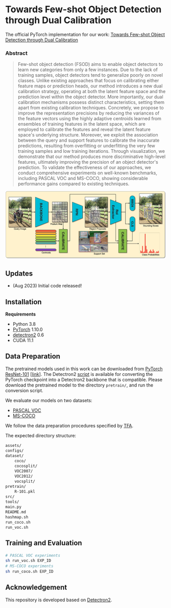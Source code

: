 # Towards Few-shot Object Detection through Dual Calibration

The official PyTorch implementation for our work: [Towards Few-shot Object Detection through Dual Calibration](##)

### Abstract
> Few-shot object detection (FSOD) aims to enable object detectors to learn new categories from only a few instances. Due to the lack of training samples, object detectors tend to generalize poorly on novel classes. Unlike existing approaches that focus on calibrating either feature maps or prediction heads, our method introduces a new dual calibration strategy, operating at both the latent feature space and the prediction level within the object detector. More importantly, our dual calibration mechanisms possess distinct characteristics, setting them apart from existing calibration techniques. Concretely, we propose to improve the representation precisions by reducing the variances of the feature vectors using the highly adaptive centroids learned from ensembles of training features in the latent space, which are employed to calibrate the features and reveal the latent feature space's underlying structure. Moreover, we exploit the association between the query and support features to calibrate the inaccurate predictions, resulting from overfitting or underfitting the very few training samples and low training iterations. Through visualization, we demonstrate that our method produces more discriminative high-level features, ultimately improving the precision of an object detector's prediction. To validate the effectiveness of our approaches, we conduct comprehensive experiments on well-known benchmarks, including PASCAL VOC and MS-COCO, showing considerable performance gains compared to existing techniques.

![Overview](assets/overview.jpg)

## Updates
- (Aug 2023) Initial code released!

## Installation
**Requirements**
- Python 3.8
- [PyTorch](https://pytorch.org/) 1.10.0
- [detectron2](https://github.com/facebookresearch/detectron2/tree/v0.6) 0.6
- CUDA 11.1

## Data Preparation
The pretrained models used in this work can be downloaded from [PyTorch ResNet-101](https://download.pytorch.org/models/resnet101-cd907fc2.pth) [[link](https://download.pytorch.org/models/resnet101-cd907fc2.pth)]. The Detectron2 [script](https://raw.githubusercontent.com/facebookresearch/detectron2/main/tools/convert-torchvision-to-d2.py) is available for converting the PyTorch checkpoint into a Detectron2 backbone that is compatible. Please download the pretrained model to the directory `pretrain/`, and run the conversion script.

We evaluate our models on two datasets:
- [PASCAL VOC](http://host.robots.ox.ac.uk/pascal/VOC/)
- [MS\-COCO](https://cocodataset.org/#home)

We follow the data preparation procedures specified by [TFA](https://github.com/ucbdrive/few-shot-object-detection/blob/master/datasets/README.md).

The expected directory structure:
```
assets/
configs/
dataset/
    coco/
    cocosplit/
    VOC2007/
    VOC2012/
    vocsplit/
pretrain/
    R-101.pkl
src/
tools/
main.py
README.md
hashmap.sh
run_coco.sh
run_voc.sh
```

## Training and Evaluation
```bash
# PASCAL VOC experiments
sh run_voc.sh EXP_ID
# MS-COCO experiments
sh run_coco.sh EXP_ID
```

## Acknowledgement
This repository is developed based on [Detectron2](https://github.com/facebookresearch/detectron2).

